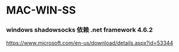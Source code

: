 # MAC-WIN-SS
### windows shadowsocks 依赖 .net framework 4.6.2
https://www.microsoft.com/en-us/download/details.aspx?id=53344
